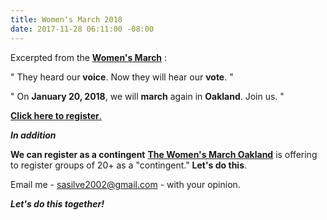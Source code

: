 ```yaml
---
title: Women's March 2018
date: 2017-11-28 06:11:00 -08:00
---
```


Excerpted from the [**Women's March**](https://www.womensmarch.com/) :

"  They heard our **voice**. Now they will hear our **vote**.  "

"  On **January 20, 2018**, we will **march** again in **Oakland**. Join us.  "

[**Click here to register**.](https://www.eventbrite.com/e/womens-march-oakland-2018-tickets-39573397096)

***In addition*** 

**We can register as a contingent** [**The Women's March Oakland**](https://womensmarchoakland.org/vision/) is offering to register groups of 20+ as a "contingent." **Let's do this**.  

Email me - sasilve2002@gmail.com - with your opinion.

***Let's do this together!***
